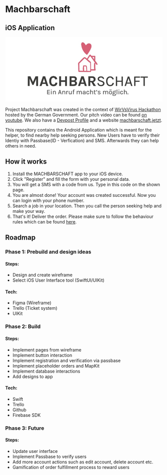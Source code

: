 # Machbarschaft
## iOS Application

![Machbarschaft Logo](logo.jpeg)

Project Machbarschaft was created in the context of [WirVsVirus Hackathon](https://wirvsvirushackathon.org/) hosted by the German Government. Our pitch video can be found [on youtube](https://www.youtube.com/watch?v=8YJ0I0dMmWg). We also have a [Devpost Profile](https://devpost.com/software/einanrufhilft) and a website [machbarschaft.jetzt](https://machbarschaft.jetzt/).

This repository contains the Android Application which is meant for the helper, to find nearby help seeking persons. New Users have to verify their Identiy with Passbase(ID - Verfication) and SMS. Afterwards they can help others in need. 

## How it works

1. Install the MACHBARSCHAFT app to your iOS device.
2. Click "Register" and fill the form with your personal data. 
3. You will get a SMS with a code from us. Type in this code on the shown page.
4. You are almost done! Your account was created successful. Now you can login with your phone number.
5. Search a job in your location. Then you call the person seeking help and make your way.
6. That's it! Deliver the order. Please make sure to follow the behaviour rules which can be found [here](https://github.com/machbarschaft/machbarschaft/blob/master/Verhaltensempfehlungen_für_MACHBAR_EINKAUF.pdf).

## Roadmap
### Phase 1: Prebuild and design ideas
#### Steps:
* Design and create wireframe
* Select iOS User Interface tool (SwiftUI/UIKit)

#### Tech:
* Figma (Wireframe)
* Trello (Ticket system)
* UIKit

### Phase 2: Build
#### Steps:
* Implement pages from wireframe
* Implement button interaction
* Implement registration and verification via passbase
* Implement placeholder orders and MapKit
* Implement database interactions 
* Add designs to app

#### Tech:
* Swift
* Trello 
* Github
* Firebase SDK

### Phase 3: Future
#### Steps:
* Update user interface
* Implement Passbase to verify users
* Add more account actions such as edit account, delete account etc.
* Gamification of order fulfillment process to reward users 
